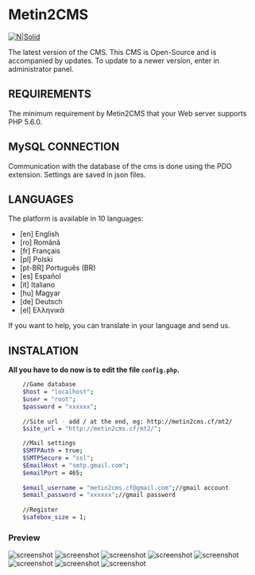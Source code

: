 Metin2CMS
=========
[![N|Solid](http://i.imgur.com/dS8151Q.png)](https://metin2cms.cf/v2)

The latest version of the CMS. This CMS is Open-Source and is accompanied by updates. To update to a newer version, enter in administrator panel.


REQUIREMENTS
------------

The minimum requirement by Metin2CMS that your Web server supports PHP 5.6.0.

MySQL CONNECTION
------------

Communication with the database of the cms is done using the PDO extension. Settings are saved in json files. 

LANGUAGES
------------
The platform is available in 10 languages:

  - [en]	English 	
  - [ro] 	Română 	
  - [fr] 	Français 	
  - [pl] 	Polski 	
  - [pt-BR] 	Português (BR) 	
  - [es] 	Español 	
  - [it] 	Italiano
  - [hu] 	Magyar 	
  - [de] 	Deutsch
  - [el] 	Ελληνικά
  
If you want to help, you can translate in your language and send us.

INSTALATION
------------

**All you have to do now is to edit the file `config.php`.**

```sh
	//Game database
	$host = "localhost";
	$user = "root";
	$password = "xxxxxx";
	
	//Site url - add / at the end, eg: http://metin2cms.cf/mt2/
	$site_url = "http://metin2cms.cf/mt2/";

	//Mail settings
	$SMTPAuth = true;
	$SMTPSecure = "ssl";
	$EmailHost = "smtp.gmail.com";
	$emailPort = 465;
	
	$email_username = "metin2cms.cf@gmail.com";//gmail account
	$email_password = "xxxxxx";//gmail password
	
	//Register
	$safebox_size = 1;
```

### Preview
![screenshot](https://i.imgur.com/PMnWEUy.png)
![screenshot](https://i.imgur.com/y4ivCJu.png)
![screenshot](https://i.imgur.com/GZgQ2tR.png)
![screenshot](https://i.imgur.com/1rRl1a5.png)
![screenshot](https://i.imgur.com/4884Z6K.png)
![screenshot](https://i.imgur.com/PC7CL34.png)
![screenshot](https://i.imgur.com/YSoe3CM.png)
![screenshot](https://i.imgur.com/J3zrrYK.png)
